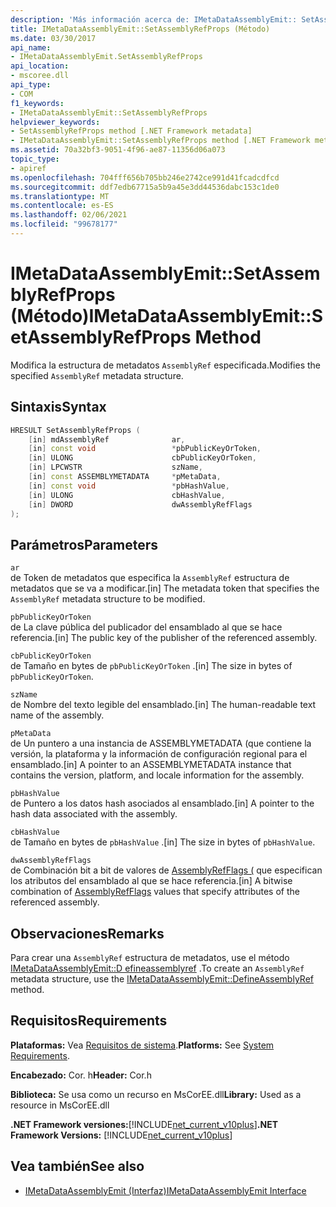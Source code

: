 ```yaml
---
description: 'Más información acerca de: IMetaDataAssemblyEmit:: SetAssemblyRefProps ((método)'
title: IMetaDataAssemblyEmit::SetAssemblyRefProps (Método)
ms.date: 03/30/2017
api_name:
- IMetaDataAssemblyEmit.SetAssemblyRefProps
api_location:
- mscoree.dll
api_type:
- COM
f1_keywords:
- IMetaDataAssemblyEmit::SetAssemblyRefProps
helpviewer_keywords:
- SetAssemblyRefProps method [.NET Framework metadata]
- IMetaDataAssemblyEmit::SetAssemblyRefProps method [.NET Framework metadata]
ms.assetid: 70a32bf3-9051-4f96-ae87-11356d06a073
topic_type:
- apiref
ms.openlocfilehash: 704fff656b705bb246e2742ce991d41fcadcdfcd
ms.sourcegitcommit: ddf7edb67715a5b9a45e3dd44536dabc153c1de0
ms.translationtype: MT
ms.contentlocale: es-ES
ms.lasthandoff: 02/06/2021
ms.locfileid: "99678177"
---
```

# <a name="imetadataassemblyemitsetassemblyrefprops-method"></a><span data-ttu-id="98251-103">IMetaDataAssemblyEmit::SetAssemblyRefProps (Método)</span><span class="sxs-lookup"><span data-stu-id="98251-103">IMetaDataAssemblyEmit::SetAssemblyRefProps Method</span></span>

<span data-ttu-id="98251-104">Modifica la estructura de metadatos `AssemblyRef` especificada.</span><span class="sxs-lookup"><span data-stu-id="98251-104">Modifies the specified `AssemblyRef` metadata structure.</span></span>  
  
## <a name="syntax"></a><span data-ttu-id="98251-105">Sintaxis</span><span class="sxs-lookup"><span data-stu-id="98251-105">Syntax</span></span>  
  
```cpp  
HRESULT SetAssemblyRefProps (  
    [in] mdAssemblyRef              ar,  
    [in] const void                 *pbPublicKeyOrToken,  
    [in] ULONG                      cbPublicKeyOrToken,  
    [in] LPCWSTR                    szName,
    [in] const ASSEMBLYMETADATA     *pMetaData,
    [in] const void                 *pbHashValue,  
    [in] ULONG                      cbHashValue,  
    [in] DWORD                      dwAssemblyRefFlags  
);  
```  
  
## <a name="parameters"></a><span data-ttu-id="98251-106">Parámetros</span><span class="sxs-lookup"><span data-stu-id="98251-106">Parameters</span></span>  

 `ar`  
 <span data-ttu-id="98251-107">de Token de metadatos que especifica la `AssemblyRef` estructura de metadatos que se va a modificar.</span><span class="sxs-lookup"><span data-stu-id="98251-107">[in] The metadata token that specifies the `AssemblyRef` metadata structure to be modified.</span></span>  
  
 `pbPublicKeyOrToken`  
 <span data-ttu-id="98251-108">de La clave pública del publicador del ensamblado al que se hace referencia.</span><span class="sxs-lookup"><span data-stu-id="98251-108">[in] The public key of the publisher of the referenced assembly.</span></span>  
  
 `cbPublicKeyOrToken`  
 <span data-ttu-id="98251-109">de Tamaño en bytes de `pbPublicKeyOrToken` .</span><span class="sxs-lookup"><span data-stu-id="98251-109">[in] The size in bytes of `pbPublicKeyOrToken`.</span></span>  
  
 `szName`  
 <span data-ttu-id="98251-110">de Nombre del texto legible del ensamblado.</span><span class="sxs-lookup"><span data-stu-id="98251-110">[in] The human-readable text name of the assembly.</span></span>  
  
 `pMetaData`  
 <span data-ttu-id="98251-111">de Un puntero a una instancia de ASSEMBLYMETADATA (que contiene la versión, la plataforma y la información de configuración regional para el ensamblado.</span><span class="sxs-lookup"><span data-stu-id="98251-111">[in] A pointer to an ASSEMBLYMETADATA instance that contains the version, platform, and locale information for the assembly.</span></span>  
  
 `pbHashValue`  
 <span data-ttu-id="98251-112">de Puntero a los datos hash asociados al ensamblado.</span><span class="sxs-lookup"><span data-stu-id="98251-112">[in] A pointer to the hash data associated with the assembly.</span></span>  
  
 `cbHashValue`  
 <span data-ttu-id="98251-113">de Tamaño en bytes de `pbHashValue` .</span><span class="sxs-lookup"><span data-stu-id="98251-113">[in] The size in bytes of `pbHashValue`.</span></span>  
  
 `dwAssemblyRefFlags`  
 <span data-ttu-id="98251-114">de Combinación bit a bit de valores de [AssemblyRefFlags (](assemblyrefflags-enumeration.md) que especifican los atributos del ensamblado al que se hace referencia.</span><span class="sxs-lookup"><span data-stu-id="98251-114">[in] A bitwise combination of [AssemblyRefFlags](assemblyrefflags-enumeration.md) values that specify attributes of the referenced assembly.</span></span>  
  
## <a name="remarks"></a><span data-ttu-id="98251-115">Observaciones</span><span class="sxs-lookup"><span data-stu-id="98251-115">Remarks</span></span>  

 <span data-ttu-id="98251-116">Para crear una `AssemblyRef` estructura de metadatos, use el método [IMetaDataAssemblyEmit::D efineassemblyref](imetadataassemblyemit-defineassemblyref-method.md) .</span><span class="sxs-lookup"><span data-stu-id="98251-116">To create an `AssemblyRef` metadata structure, use the [IMetaDataAssemblyEmit::DefineAssemblyRef](imetadataassemblyemit-defineassemblyref-method.md) method.</span></span>  
  
## <a name="requirements"></a><span data-ttu-id="98251-117">Requisitos</span><span class="sxs-lookup"><span data-stu-id="98251-117">Requirements</span></span>  

 <span data-ttu-id="98251-118">**Plataformas:** Vea [Requisitos de sistema](../../get-started/system-requirements.md).</span><span class="sxs-lookup"><span data-stu-id="98251-118">**Platforms:** See [System Requirements](../../get-started/system-requirements.md).</span></span>  
  
 <span data-ttu-id="98251-119">**Encabezado:** Cor. h</span><span class="sxs-lookup"><span data-stu-id="98251-119">**Header:** Cor.h</span></span>  
  
 <span data-ttu-id="98251-120">**Biblioteca:** Se usa como un recurso en MsCorEE.dll</span><span class="sxs-lookup"><span data-stu-id="98251-120">**Library:** Used as a resource in MsCorEE.dll</span></span>  
  
 <span data-ttu-id="98251-121">**.NET Framework versiones:**[!INCLUDE[net_current_v10plus](../../../../includes/net-current-v10plus-md.md)]</span><span class="sxs-lookup"><span data-stu-id="98251-121">**.NET Framework Versions:** [!INCLUDE[net_current_v10plus](../../../../includes/net-current-v10plus-md.md)]</span></span>  
  
## <a name="see-also"></a><span data-ttu-id="98251-122">Vea también</span><span class="sxs-lookup"><span data-stu-id="98251-122">See also</span></span>

- [<span data-ttu-id="98251-123">IMetaDataAssemblyEmit (Interfaz)</span><span class="sxs-lookup"><span data-stu-id="98251-123">IMetaDataAssemblyEmit Interface</span></span>](imetadataassemblyemit-interface.md)
